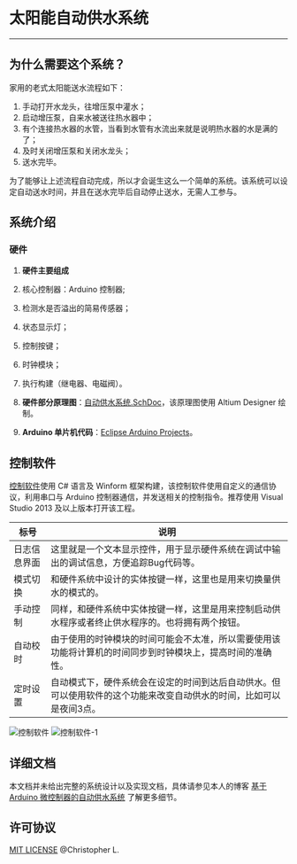 # 太阳能自动供水系统
-------------------------------------

## 为什么需要这个系统？
家用的老式太阳能送水流程如下：

1. 手动打开水龙头，往增压泵中灌水；
1. 启动增压泵，自来水被送往热水器中；
1. 有个连接热水器的水管，当看到水管有水流出来就是说明热水器的水是满的了；
1. 及时关闭增压泵和关闭水龙头；
1. 送水完毕。

为了能够让上述流程自动完成，所以才会诞生这么一个简单的系统。该系统可以设定自动送水时间，并且在送水完毕后自动停止送水，无需人工参与。

## 系统介绍
### 硬件
1. **硬件主要组成**
  1. 核心控制器：Arduino 控制器;
  2. 检测水是否溢出的简易传感器；
  3. 状态显示灯；
  4. 控制按键；
  5. 时钟模块；
  6. 执行构建（继电器、电磁阀）。

1. **硬件部分原理图**：[自动供水系统.SchDoc](https://github.com/ChrisLeeGit/water-supply-system/tree/master/Schematic)，该原理图使用 Altium Designer 绘制。
1. **Arduino 单片机代码**：[Eclipse Arduino Projects](https://github.com/ChrisLeeGit/water-supply-system/tree/master/Arduino%20Projects)。

## 控制软件

[控制软件](https://github.com/ChrisLeeGit/water-supply-system/tree/master/DebugSoftwarePC)使用 C# 语言及 Winform 框架构建，该控制软件使用自定义的通信协议，利用串口与 Arduino 控制器通信，并发送相关的控制指令。推荐使用 Visual Studio 2013 及以上版本打开该工程。

|标号|说明|
|-----|-----|
|日志信息界面|这里就是一个文本显示控件，用于显示硬件系统在调试中输出的调试信息，方便追踪Bug代码等。|
|模式切换|和硬件系统中设计的实体按键一样，这里也是用来切换量供水的模式的。|
|手动控制|同样，和硬件系统中实体按键一样，这里是用来控制启动供水程序或者终止供水程序的。也将拥有两个按钮。|
|自动校时|由于使用的时钟模块的时间可能会不太准，所以需要使用该功能将计算机的时间同步到时钟模块上，提高时间的准确性。|
|定时设置|自动模式下，硬件系统会在设定的时间到达后自动供水。但可以使用软件的这个功能来改变自动供水的时间，比如可以是夜间3点。|

![控制软件](http://images0.cnblogs.com/blog/787347/201507/310852082046170.png)
![控制软件-1](http://images0.cnblogs.com/blog/787347/201507/312041579709422.png)

## 详细文档
本文档并未给出完整的系统设计以及实现文档，具体请参见本人的博客 [基于 Arduino 微控制器的自动供水系统](http://blog.chriscabin.com/others/projects/1358.html) 了解更多细节。

## 许可协议
[MIT LICENSE](./License.md) @Christopher L.
